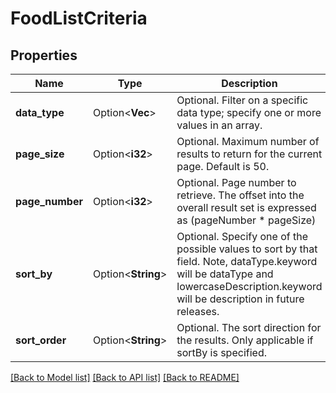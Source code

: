 # FoodListCriteria

## Properties

Name | Type | Description | Notes
------------ | ------------- | ------------- | -------------
**data_type** | Option<**Vec<String>**> | Optional. Filter on a specific data type; specify one or more values in an array. | [optional]
**page_size** | Option<**i32**> | Optional. Maximum number of results to return for the current page. Default is 50. | [optional]
**page_number** | Option<**i32**> | Optional. Page number to retrieve. The offset into the overall result set is expressed as (pageNumber * pageSize) | [optional]
**sort_by** | Option<**String**> | Optional. Specify one of the possible values to sort by that field. Note, dataType.keyword will be dataType and lowercaseDescription.keyword will be description in future releases. | [optional]
**sort_order** | Option<**String**> | Optional. The sort direction for the results. Only applicable if sortBy is specified. | [optional]

[[Back to Model list]](../README.md#documentation-for-models) [[Back to API list]](../README.md#documentation-for-api-endpoints) [[Back to README]](../README.md)



